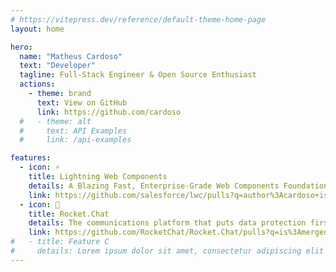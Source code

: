 ```yaml
---
# https://vitepress.dev/reference/default-theme-home-page
layout: home

hero:
  name: "Matheus Cardoso"
  text: "Developer"
  tagline: Full-Stack Engineer & Open Source Enthusiast
  actions:
    - theme: brand
      text: View on GitHub
      link: https://github.com/cardoso
  #   - theme: alt
  #     text: API Examples
  #     link: /api-examples

features:
  - icon: ⚡️
    title: Lightning Web Components
    details: A Blazing Fast, Enterprise-Grade Web Components Foundation.
    link: https://github.com/salesforce/lwc/pulls?q=author%3Acardoso+is%3Amerged+sort%3Acomments-desc
  - icon: 🚀
    title: Rocket.Chat
    details: The communications platform that puts data protection first.
    link: https://github.com/RocketChat/Rocket.Chat/pulls?q=is%3Amerged+author%3Acardoso+sort%3Acomments-desc
#   - title: Feature C
#     details: Lorem ipsum dolor sit amet, consectetur adipiscing elit
---
```



